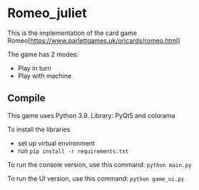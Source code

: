 # Romeo_juliet

This is the implementation of the card game Romeo[https://www.parlettgames.uk/oricards/romeo.html]

The game has 2 modes:

- Play in turn
- Play with machine

## Compile

This game uses Python 3.9.
Library: PyQt5 and colorama

To install the libraries

- set up virtual environment
- run `pip install -r requirements.txt`

To run the console version, use this command: `python main.py`

To run the UI version, use this command: `python game_ui.py`
